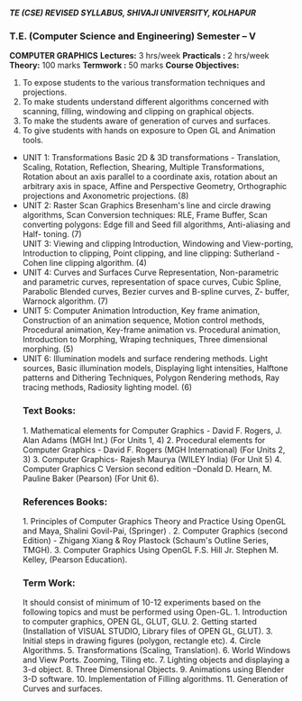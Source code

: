 <h5>TE (CSE) REVISED SYLLABUS, SHIVAJI UNIVERSITY, KOLHAPUR</h5>
<h3>T.E. (Computer Science and Engineering) Semester – V</h3>
<b>COMPUTER GRAPHICS</b>
<b>Lectures:</b> 3 hrs/week
<b>Practicals :</b> 2 hrs/week
<b>Theory:</b> 100 marks
<b>Termwork :</b> 50 marks
<b>Course Objectives:</b><ol><li>
To expose students to the various transformation techniques and projections.</li><li>
To make students understand different algorithms concerned with scanning, filling,
windowing and clipping on graphical objects.</li><li>
To make the students aware of generation of curves and surfaces.</li><li>
To give students with hands on exposure to Open GL and Animation tools.</li></ol>

<ul><li>
UNIT 1: Transformations
Basic 2D & 3D transformations - Translation, Scaling, Rotation, Reflection, Shearing, Multiple
Transformations, Rotation about an axis parallel to a coordinate axis, rotation about an arbitrary
axis in space, Affine and Perspective Geometry, Orthographic projections and Axonometric
projections.
(8)</li>
<li>
UNIT 2: Raster Scan Graphics
Bresenham's line and circle drawing algorithms, Scan Conversion techniques: RLE, Frame
Buffer, Scan converting polygons: Edge fill and Seed fill algorithms, Anti-aliasing and Half-
toning.
(7)</li>
UNIT 3: Viewing and clipping
Introduction, Windowing and View-porting, Introduction to clipping, Point clipping, and line
clipping: Sutherland - Cohen line clipping algorithm.
(4)
<li>
UNIT 4: Curves and Surfaces
Curve Representation, Non-parametric and parametric curves, representation of space curves,
Cubic Spline, Parabolic Blended curves, Bezier curves and B-spline curves, Z- buffer, Warnock
algorithm.
(7)
</li><li>
UNIT 5: Computer Animation
Introduction, Key frame animation, Construction of an animation sequence, Motion control
methods, Procedural animation, Key-frame animation vs. Procedural animation, Introduction to
Morphing, Wraping techniques, Three dimensional morphing.
(5)</li><li>
UNIT 6: Illumination models and surface rendering methods.
Light sources, Basic illumination models, Displaying light intensities, Halftone patterns and
Dithering Techniques, Polygon Rendering methods, Ray tracing methods, Radiosity lighting
model.
(6)</li>

<h3>Text Books:</h3>
1. Mathematical elements for Computer Graphics - David F. Rogers, J. Alan Adams (MGH
Int.) (For Units 1, 4)
2. Procedural elements for Computer Graphics - David F. Rogers (MGH International)
(For Units 2, 3)
3. Computer Graphics- Rajesh Maurya (WILEY India) (For Unit 5)
4. Computer Graphics C Version second edition –Donald D. Hearn, M. Pauline Baker
(Pearson) (For Unit 6).

<h3>References Books:</h3>
1. Principles of Computer Graphics Theory and Practice Using OpenGL and Maya, Shalini
Govil-Pai, (Springer) .
2. Computer Graphics (second Edition) - Zhigang Xiang & Roy Plastock (Schaum's
Outline Series, TMGH).
3. Computer Graphics Using OpenGL F.S. Hill Jr. Stephen M. Kelley, (Pearson Education).

<h3>Term Work:</h3>
It should consist of minimum of 10-12 experiments based on the following topics and must be
performed using Open-GL.
1. Introduction to computer graphics, OPEN GL, GLUT, GLU.
2. Getting started (Installation of VISUAL STUDIO, Library files of OPEN GL, GLUT).
3. Initial steps in drawing figures (polygon, rectangle etc).
4. Circle Algorithms.
5. Transformations (Scaling, Translation).
6. World Windows and View Ports. Zooming, Tiling etc.
7. Lighting objects and displaying a 3-d object.
8. Three Dimensional Objects.
9. Animations using Blender 3-D software.
10. Implementation of Filling algorithms.
11. Generation of Curves and surfaces.
